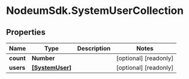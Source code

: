 # NodeumSdk.SystemUserCollection

## Properties

Name | Type | Description | Notes
------------ | ------------- | ------------- | -------------
**count** | **Number** |  | [optional] [readonly] 
**users** | [**[SystemUser]**](SystemUser.md) |  | [optional] [readonly] 


